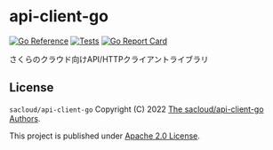 # api-client-go

[![Go Reference](https://pkg.go.dev/badge/github.com/sacloud/api-client-go.svg)](https://pkg.go.dev/github.com/sacloud/api-client-go)
[![Tests](https://github.com/sacloud/api-client-go/workflows/Tests/badge.svg)](https://github.com/sacloud/api-client-go/actions/workflows/tests.yaml)
[![Go Report Card](https://goreportcard.com/badge/github.com/sacloud/api-client-go)](https://goreportcard.com/report/github.com/sacloud/api-client-go)

さくらのクラウド向けAPI/HTTPクライアントライブラリ

## License

`sacloud/api-client-go` Copyright (C) 2022 [The sacloud/api-client-go Authors](AUTHORS).

This project is published under [Apache 2.0 License](LICENSE.txt).

